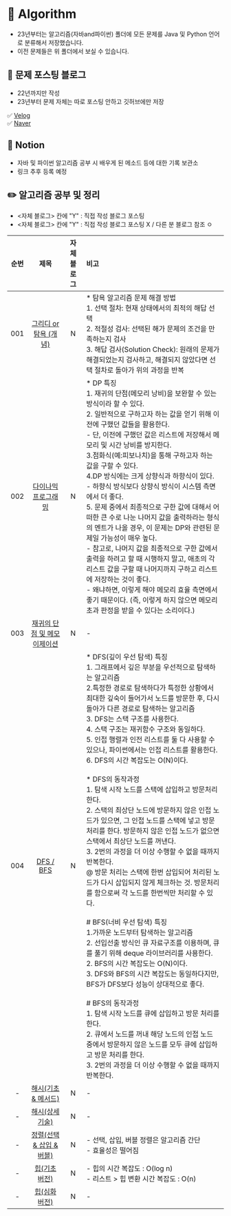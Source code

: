 # 📃 Algorithm 
- 23년부터는 알고리즘(자바and파이썬) 폴더에 모든 문제를 Java 및 Python 언어로 분류해서 저장했습니다.
- 이전 문제들은 위 폴더에서 보실 수 있습니다.

## 🔗 문제 포스팅 블로그
- 22년까지만 작성 </br>
- 23년부터 문제 자체는 따로 포스팅 안하고 깃허브에만 저장</br>
 
✅ [Velog](https://velog.io/@irish) </br>
✅ [Naver](https://blog.naver.com/park_ckddud)

## 🏬 Notion
- 자바 및 파이썬 알고리즘 공부 시 배우게 된 메소드 등에 대한 기록 보관소
- 링크 추후 등록 예정

## ✏️ 알고리즘 공부 및 정리
- <자체 블로그> 칸에 "Y" : 직접 작성 블로그 포스팅
- <자체 블로그> 칸에 "Y" : 직접 작성 블로그 포스팅 X / 다른 분 블로그 참조 ㅇ

| 순번 |   제목     |    자체 블로그   |    비고     |
|:----------:|:----------:|:----------:|:------|
| 001 |[그리디 or 탐욕 (개념)](https://hanamon.kr/%EC%95%8C%EA%B3%A0%EB%A6%AC%EC%A6%98-%ED%83%90%EC%9A%95%EC%95%8C%EA%B3%A0%EB%A6%AC%EC%A6%98-greedy-algorithm/)| N | * 탐욕 알고리즘 문제 해결 방법<br/>1. 선택 절차: 현재 상태에서의 최적의 해답 선택<br/>2. 적절성 검사: 선택된 해가 문제의 조건을 만족하는지 검사<br/>3. 해답 검사(Solution Check): 원래의 문제가 해결되었는지 검사하고, 해결되지 않았다면 선택 절차로 돌아가 위의 과정을 반복 |
| 002 | [다이나믹 프로그래밍](https://doing7.tistory.com/75)| N | * DP 특징<br/>1. 재귀의 단점(메모리 낭비)을 보완할 수 있는 방식이라 할 수 있다.<br/>2. 일반적으로 구하고자 하는 값을 얻기 위해 이전에 구했던 값들을 활용한다.<br/>- 단, 이전에 구했던 값은 리스트에 저장해서 메모리 및 시간 낭비를 방지한다.<br/>3.점화식(예:피보나치)을 통해 구하고자 하는 값을 구할 수 있다.<br/>4.DP 방식에는 크게 상향식과 하향식이 있다.<br/>- 하향식 방식보다 상향식 방식이 시스템 측면에서 더 좋다.<br/>5. 문제 중에서 최종적으로 구한 값에 대해서 어떠한 큰 수로 나눈 나머지 값을 출력하라는 형식의 멘트가 나올 경우, 이 문제는 DP와 관련된 문제일 가능성이 매우 높다.<br/>- 참고로, 나머지 값을 최종적으로 구한 값에서 출력을 하려고 할 때 시행하지 말고, 애초의 각 리스트 값을 구할 때 나머지까지 구하고 리스트에 저장하는 것이 좋다.<br/>- 왜냐하면, 이렇게 해야 메모리 효율 측면에서 좋기 때문이다. (즉, 이렇게 하지 않으면 메모리 초과 판정을 받을 수 있다는 소리이다.)|
| 003 | [재귀의 단점 및 메모이제이션](https://mong9data.tistory.com/22)| N | - |
| 004 | [DFS / BFS](https://vanillacreamdonut.tistory.com/214)| N | * DFS(깊이 우선 탐색) 특징<br/>1. 그래프에서 깊은 부분을 우선적으로 탐색하는 알고리즘<br/>2.특정한 경로로 탐색하다가 특정한 상황에서 최대한 깊숙이 들어가서 노드를 방문한 후, 다시 돌아가 다른 경로로 탐색하는 알고리즘<br/>3. DFS는 스택 구조를 사용한다.<br/>4. 스택 구조는 재귀함수 구조와 동일하다.<br/>5. 인접 행렬과 인전 리스트를 둘 다 사용할 수 있으나, 파이썬에서는 인접 리스트를 활용한다.<br/>6. DFS의 시간 복잡도는 O(N)이다.<br/><br/>* DFS의 동작과정<br/>1. 탐색 시작 노드를 스택에 삽입하고 방문처리한다.<br/>2. 스택의 최상단 노드에 방문하지 않은 인접 노드가 있으면, 그 인접 노드를 스택에 넣고 방문처리를 한다. 방문하지 않은 인접 노드가 없으면 스택에서 최상단 노드를 꺼낸다.<br/>3. 2번의 과정을 더 이상 수행할 수 없을 때까지 반복한다.<br/>@ 방문 처리는 스택에 한번 삽입되어 처리된 노드가 다시 삽입되지 않게 체크하는 것. 방문처리를 함으로써 각 노드를 한번씩만 처리할 수 있다.<br/><br/># BFS(너비 우선 탐색) 특징<br/>1.가까운 노드부터 탐색하는 알고리즘<br/>2. 선입선출 방식인 큐 자료구조를 이용하며, 큐를 풀기 위해 deque 라이브러리를 사용한다.<br/>2. BFS의 시간 복잡도는 O(N)이다.<br/>3. DFS와 BFS의 시간 복잡도는 동일하다지만, BFS가 DFS보다 성능이 상대적으로 좋다.<br/><br/># BFS의 동작과정</br>1. 탐색 시작 노드를 큐에 삽입하고 방문 처리를 한다.</br>2. 큐에서 노드를 꺼내 해당 노드의 인접 노드 중에서 방문하지 않은 노드를 모두 큐에 삽입하고 방문 처리를 한다.</br>3. 2번의 과정을 더 이상 수행할 수 없을 때까지 반복한다.|
| - | [해시(기초 & 메서드)](https://yunaaaas.tistory.com/46)| N | - |
| - | [해시(상세 기술)](https://yunaaaas.tistory.com/46)| N | - |
| - | [정렬(선택 & 삽입 & 버블)](https://yunaaaas.tistory.com/46)| N | - 선택, 삽입, 버블 정렬은 알고리즘 간단</br>- 효율성은 떨어짐 |
| - | [힙(기초 버전)](https://hocheon.tistory.com/70)| N | - 힙의 시간 복잡도 : O(log n)</br>- 리스트 > 힙 변환 시간 복잡도 : O(n) |
| - | [힙(심화 버전)](https://littlefoxdiary.tistory.com/3)| N | - |
